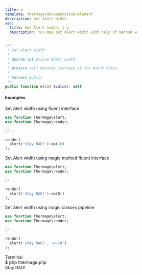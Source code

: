 ```yaml
---
title: w
template: thermage/documentation/element
description: Set Alert width.
seo:
  title: Set Alert width. | w
  description: You may set Alert width with help of method w
---
```


```php
/**
 * Set alert width
 *
 * @param int $value Alert width.
 *
 * @return self Returns instance of the Alert class.
 *
 * @access public
 */
public function w(int $value): self
```

#### Examples

Set Alert width using fluent interface
```php
use function Thermage\alert;
use function Thermage\render;

// ...

render(
  alert('Stay RAD!')->w(70)
);
```

Set Alert width using magic method fluent interface
```php
use function Thermage\alert;
use function Thermage\render;

// ...

render(
  alert('Stay RAD!')->w70()
);
```

Set Alert width using magic classes pipeline
```php
use function Thermage\alert;
use function Thermage\render;

// ...

render(
  alert('Stay RAD!', 'w-70')
);
```

<div class="terminal">
  <div class="terminal-header">Terminal</div>
  <div class="terminal-body">
    <div class="terminal-command">$ php thermage.php</div>
    <div class="el-alert el-alert--info el-alert-w-490">Stay RAD!</div>
  </div>
</div>